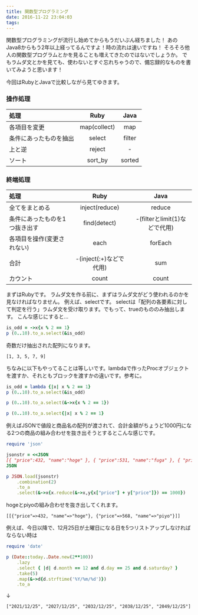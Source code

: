 ```yaml
---
title: 関数型プログラミング
date: 2016-11-22 23:04:03
tags:
---
```

関数型プログラミングが流行し始めてからもうだいぶん経ちました！
あのJava8からもう2年以上経ってるんですよ！時の流れは速いですね！
そろそろ他人の関数型プログラムとかを見ることも増えてきたのではないでしょうか。
でもラムダ文とかを見ても、使わないとすぐ忘れちゃうので、備忘録的なものを書いてみようと思います！

今回はRubyとJavaで比較しながら見てゆきます。

### 操作処理
| 処理 | Ruby | Java |
|:-|:-:|:-:|
| 各項目を変更 | map(collect) | map |
| 条件にあったものを抽出 | select | filter |
| 上と逆 | reject | - |
| ソート | sort_by | sorted |


### 終端処理
| 処理 | Ruby | Java |
|:-|:-:|:-:|
| 全てをまとめる | inject(reduce) | reduce |
| 条件にあったものを1つ抜き出す | find(detect) | -(filterとlimit(1)などで代用) |
| 各項目を操作(変更されない) | each | forEach |
| 合計| -(inject(:+)などで代用) | sum |
| カウント| count | count |

まずはRubyです。
ラムダ文を作る前に、まずはラムダ文がどう使われるのかを見なければなりません。
例えば、selectです。
selectは「配列の各要素に対して判定を行う」ラムダ文を受け取ります。でもって、trueのもののみ抽出します。
こんな感じにすると…
```ruby
is_odd = ->x{x % 2 == 1}
p (0..10).to_a.select(&is_odd)
```
奇数だけ抽出された配列になります。
```
[1, 3, 5, 7, 9]
```
ちなみに以下もやってることは等しいです。lambdaで作ったProcオブジェクトを渡すか、それともブロックを渡すかの違いです。参考に。
```ruby
is_odd = lambda {|x| x % 2 == 1}
p (0..10).to_a.select(&is_odd)
```
```ruby
p (0..10).to_a.select(&->x{x % 2 == 1})
```
```ruby
p (0..10).to_a.select{|x| x % 2 == 1}
```

例えばJSONで値段と商品名の配列が渡されて、合計金額がちょうど1000円になる2つの商品の組み合わせを抜き出そうとするとこんな感じです。
```ruby
require 'json'

jsonstr = <<JSON
[{ "price":432, "name":"hoge" }, { "price":531, "name":"fuga" }, { "price":568, "name":"piyo" }]
JSON

p JSON.load(jsonstr)
    .combination(2)
    .to_a
    .select(&->x{x.reduce(&->x,y{x["price"] + y["price"]}) == 1000})
```
hogeとpiyoの組み合わせを抜き出してくれます。
```
[[{"price"=>432, "name"=>"hoge"}, {"price"=>568, "name"=>"piyo"}]]
```

例えば、今日以降で、12月25日が土曜日になる日を5つリストアップしなければならない時は
```ruby
require 'date'

p (Date::today..Date.new(2**100))
    .lazy
    .select { |d| d.month == 12 and d.day == 25 and d.saturday? }
    .take(5)
    .map(&->d{d.strftime('%Y/%m/%d')})
    .to_a
```
↓
```
["2021/12/25", "2027/12/25", "2032/12/25", "2038/12/25", "2049/12/25"]
```
